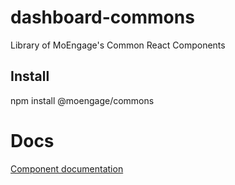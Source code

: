 # dashboard-commons

Library of MoEngage's Common React Components 

## Install

npm install @moengage/commons

# Docs

[Component documentation](https://moengage.github.io/dashboard-commons/)
